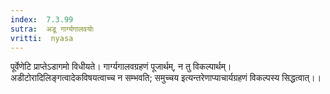 ```yaml
---
index:  7.3.99
sutra:  अडू गार्ग्यगालवयोः
vritti:  nyasa
---
```


पूर्वेणेटि प्राप्तेऽडागमो विधीयते। गार्ग्यगालवग्रहणं पूजार्थम्, न तु विकल्पार्थम्। अडीटोरादिलिङ्गत्वादेकविषयत्वाच्च न सम्भवति; समुच्चय इत्यन्तरेणाप्याचार्यग्रहणं विकल्पस्य सिद्धत्वात्।।

